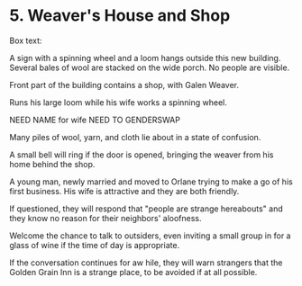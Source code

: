 # 5. Weaver's House and Shop

Box text:

A sign with a spinning wheel and a loom hangs outside this new building.
Several bales of wool are stacked on the wide porch.  No people are visible.

Front part of the building contains a shop, with Galen Weaver.

Runs his large loom while his wife works a spinning wheel.

NEED NAME for wife
NEED TO GENDERSWAP

Many piles of wool, yarn, and cloth lie about in a state of confusion.

A small bell will ring if the door is opened, bringing the weaver from his
home behind the shop.

A young man, newly married and moved to Orlane trying to make a go of
his first business.  His wife is attractive and they are both friendly.

If questioned, they will respond that "people are strange hereabouts"
and they know no reason for their neighbors' aloofness.

Welcome the chance to talk to outsiders, even inviting a small group in
for a glass of wine if the time of day is appropriate.

If the conversation continues for aw hile, they will warn strangers that
the Golden Grain Inn is a strange place, to be avoided if at all possible.

